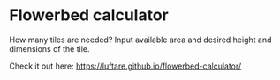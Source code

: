 # Flowerbed calculator

How many tiles are needed? Input available area and desired height and dimensions of the tile.

Check it out here: https://luftare.github.io/flowerbed-calculator/

